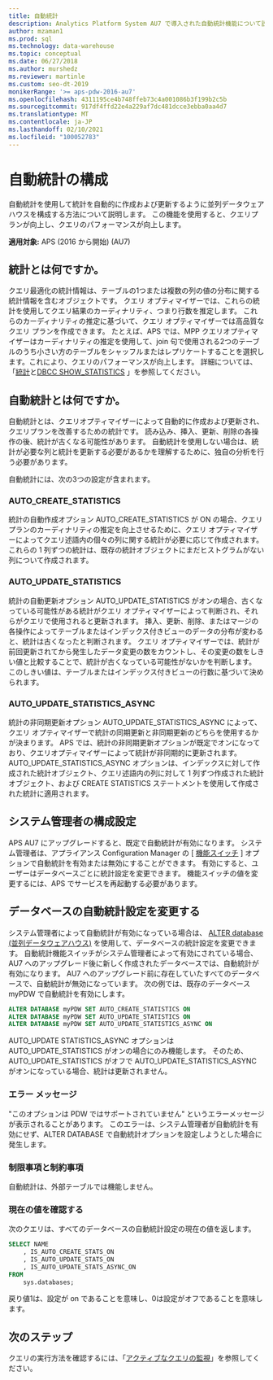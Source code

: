 ```yaml
---
title: 自動統計
description: Analytics Platform System AU7 で導入された自動統計機能について説明します。
author: mzaman1
ms.prod: sql
ms.technology: data-warehouse
ms.topic: conceptual
ms.date: 06/27/2018
ms.author: murshedz
ms.reviewer: martinle
ms.custom: seo-dt-2019
monikerRange: '>= aps-pdw-2016-au7'
ms.openlocfilehash: 4311195ce4b748ffeb73c4a001086b3f199b2c5b
ms.sourcegitcommit: 917df4ffd22e4a229af7dc481dcce3ebba0aa4d7
ms.translationtype: MT
ms.contentlocale: ja-JP
ms.lasthandoff: 02/10/2021
ms.locfileid: "100052783"
---
```

# <a name="configure-auto-statistics"></a>自動統計の構成

自動統計を使用して統計を自動的に作成および更新するように並列データウェアハウスを構成する方法について説明します。  この機能を使用すると、クエリプランが向上し、クエリのパフォーマンスが向上します。

**適用対象:** APS (2016 から開始) (AU7)

## <a name="what-are-statistics"></a>統計とは何ですか。
クエリ最適化の統計情報は、テーブルの1つまたは複数の列の値の分布に関する統計情報を含むオブジェクトです。 クエリ オプティマイザーでは、これらの統計を使用してクエリ結果のカーディナリティ、つまり行数を推定します。 これらのカーディナリティの推定に基づいて、クエリ オプティマイザーでは高品質なクエリ プランを作成できます。 たとえば、APS では、MPP クエリオプティマイザーはカーディナリティの推定を使用して、join 句で使用される2つのテーブルのうち小さい方のテーブルをシャッフルまたはレプリケートすることを選択します。これにより、クエリのパフォーマンスが向上します。  詳細については、「[統計](../relational-databases/statistics/statistics.md)と[DBCC SHOW_STATISTICS](../t-sql/database-console-commands/dbcc-show-statistics-transact-sql.md) 」を参照してください。

## <a name="what-are-auto-statistics"></a>自動統計とは何ですか。
自動統計とは、クエリオプティマイザーによって自動的に作成および更新され、クエリプランを改善するための統計です。 読み込み、挿入、更新、削除の各操作の後、統計が古くなる可能性があります。 自動統計を使用しない場合は、統計が必要な列と統計を更新する必要があるかを理解するために、独自の分析を行う必要があります。

自動統計には、次の3つの設定が含まれます。 

### <a name="auto_create_statistics"></a>AUTO_CREATE_STATISTICS
統計の自動作成オプション AUTO_CREATE_STATISTICS が ON の場合、クエリ プランのカーディナリティの推定を向上させるために、クエリ オプティマイザーによってクエリ述語内の個々の列に関する統計が必要に応じて作成されます。 これらの 1 列ずつの統計は、既存の統計オブジェクトにまだヒストグラムがない列について作成されます。

### <a name="auto_update_statistics"></a>AUTO_UPDATE_STATISTICS 
統計の自動更新オプション AUTO_UPDATE_STATISTICS がオンの場合、古くなっている可能性がある統計がクエリ オプティマイザーによって判断され、それらがクエリで使用されると更新されます。 挿入、更新、削除、またはマージの各操作によってテーブルまたはインデックス付きビューのデータの分布が変わると、統計は古くなったと判断されます。 クエリ オプティマイザーでは、統計が前回更新されてから発生したデータ変更の数をカウントし、その変更の数をしきい値と比較することで、統計が古くなっている可能性がないかを判断します。 このしきい値は、テーブルまたはインデックス付きビューの行数に基づいて決められます。

### <a name="auto_update_statistics_async"></a>AUTO_UPDATE_STATISTICS_ASYNC
統計の非同期更新オプション AUTO_UPDATE_STATISTICS_ASYNC によって、クエリ オプティマイザーで統計の同期更新と非同期更新のどちらを使用するかが決まります。 APS では、統計の非同期更新オプションが既定でオンになっており、クエリオプティマイザーによって統計が非同期的に更新されます。 AUTO_UPDATE_STATISTICS_ASYNC オプションは、インデックスに対して作成された統計オブジェクト、クエリ述語内の列に対して 1 列ずつ作成された統計オブジェクト、および CREATE STATISTICS ステートメントを使用して作成された統計に適用されます。

## <a name="configuration-settings-for-system-administrators"></a>システム管理者の構成設定
APS AU7 にアップグレードすると、既定で自動統計が有効になります。 システム管理者は、アプライアンス Configuration Manager の [ [機能スイッチ](appliance-feature-switch.md) ] オプションで自動統計を有効または無効にすることができます。  有効にすると、ユーザーはデータベースごとに統計設定を変更できます。
機能スイッチの値を変更するには、APS でサービスを再起動する必要があります。

## <a name="change-auto-statistics-settings-on-a-database"></a>データベースの自動統計設定を変更する
システム管理者によって自動統計が有効になっている場合は、 [ALTER database (並列データウェアハウス)](../t-sql/statements/alter-database-transact-sql.md?tabs=sqlpdw) を使用して、データベースの統計設定を変更できます。 自動統計機能スイッチがシステム管理者によって有効にされている場合、AU7 へのアップグレード後に新しく作成されたデータベースでは、自動統計が有効になります。 AU7 へのアップグレード前に存在していたすべてのデータベースで、自動統計が無効になっています。 次の例では、既存のデータベース myPDW で自動統計を有効にします。

```sql
ALTER DATABASE myPDW SET AUTO_CREATE_STATISTICS ON
ALTER DATABASE myPDW SET AUTO_UPDATE_STATISTICS ON 
ALTER DATABASE myPDW SET AUTO_UPDATE_STATISTICS_ASYNC ON
```
 
AUTO_UPDATE STATISTICS_ASYNC オプションは AUTO_UPDATE_STATISTICS がオンの場合にのみ機能します。  そのため、AUTO_UPDATE_STATISTICS がオフで AUTO_UPDATE_STATISTICS_ASYNC がオンになっている場合、統計は更新されません。 

### <a name="error-messages"></a>エラー メッセージ
"このオプションは PDW ではサポートされていません" というエラーメッセージが表示されることがあります。  このエラーは、システム管理者が自動統計を有効にせず、ALTER DATABASE で自動統計オプションを設定しようとした場合に発生します。 

### <a name="limitations-and-restrictions"></a>制限事項と制約事項
自動統計は、外部テーブルでは機能しません。 

### <a name="check-the-current-values"></a>現在の値を確認する
次のクエリは、すべてのデータベースの自動統計設定の現在の値を返します。

```sql
SELECT NAME
    , IS_AUTO_CREATE_STATS_ON 
    , IS_AUTO_UPDATE_STATS_ON
    , IS_AUTO_UPDATE_STATS_ASYNC_ON
FROM
    sys.databases;
```

戻り値1は、設定が on であることを意味し、0は設定がオフであることを意味します。 

## <a name="next-steps"></a>次のステップ
クエリの実行方法を確認するには、「[アクティブなクエリの監視](monitoring-active-queries.md)」を参照してください。

